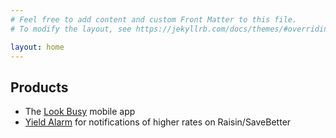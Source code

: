 ```yaml
---
# Feel free to add content and custom Front Matter to this file.
# To modify the layout, see https://jekyllrb.com/docs/themes/#overriding-theme-defaults

layout: home
---
```


## Products 

- The [Look Busy](https://lookbusy.app) mobile app
- [Yield Alarm](https://yieldalarm.com) for notifications of higher rates on Raisin/SaveBetter
